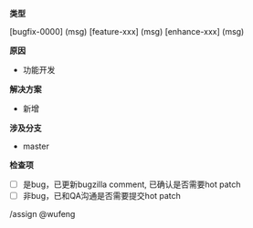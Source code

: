 **类型**

[bugfix-0000] (msg)
[feature-xxx] (msg)
[enhance-xxx] (msg)

**原因**

 * 功能开发

**解决方案**

 * 新增

**涉及分支**

 * master

**检查项**

- [ ] 是bug，已更新bugzilla comment, 已确认是否需要hot patch
- [ ] 非bug，已和QA沟通是否需要提交hot patch

/assign @wufeng
